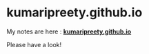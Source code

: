 # kumaripreety.github.io

My notes are here : **[kumaripreety.github.io](kumaripreety.github.io)**

Please have a look!
